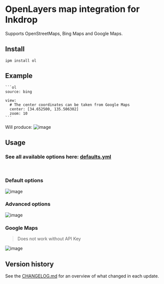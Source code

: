 # OpenLayers map integration for Inkdrop

Supports OpenStreetMaps, Bing Maps and Google Maps.

## Install
```
ipm install ol
```

## Example
    ```ol
    source: bing

    view:
      # The center coordinates can be taken from Google Maps
      center: [34.652500, 135.506302]
      zoom: 10
    ```

Will produce:
![image](https://user-images.githubusercontent.com/5616486/98509506-01fa7100-226a-11eb-98e7-ed6a395ec3a5.png)

## Usage

### See all available options here: [defaults.yml](https://github.com/ventsislav-georgiev/inkdrop-ol/blob/main/lib/defaults.yml)

<br/>

### Default options
![image](https://user-images.githubusercontent.com/5616486/98472048-fa4eb400-21f8-11eb-97e8-90dc60d5cf1a.png)

### Advanced options
![image](https://user-images.githubusercontent.com/5616486/98472034-e1460300-21f8-11eb-8dd0-25d277c92589.png)

### Google Maps
> Does not work without API Key

![image](https://user-images.githubusercontent.com/5616486/98488878-2fc4c300-2234-11eb-8822-2a7c2d5e3c21.png)

## Version history
See the [CHANGELOG.md](https://github.com/ventsislav-georgiev/inkdrop-ol/blob/main/CHANGELOG.md) for an overview of what changed in each update.

